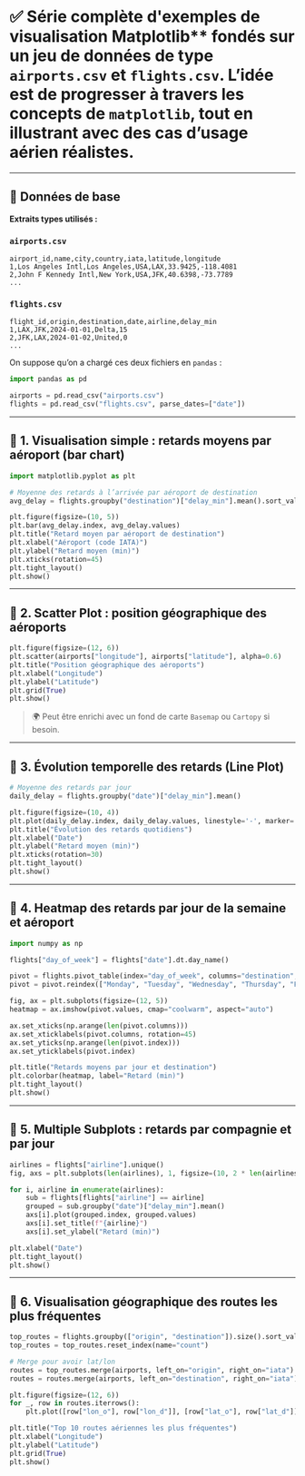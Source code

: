 # ✅ Série complète d'exemples de visualisation Matplotlib** fondés sur un jeu de données de type `airports.csv` et `flights.csv`. L’idée est de progresser à travers les concepts de `matplotlib`, tout en illustrant avec des cas d’usage aérien réalistes.

---

## 🛫 Données de base

**Extraits types utilisés :**

### `airports.csv`
```csv
airport_id,name,city,country,iata,latitude,longitude
1,Los Angeles Intl,Los Angeles,USA,LAX,33.9425,-118.4081
2,John F Kennedy Intl,New York,USA,JFK,40.6398,-73.7789
...
```

### `flights.csv`
```csv
flight_id,origin,destination,date,airline,delay_min
1,LAX,JFK,2024-01-01,Delta,15
2,JFK,LAX,2024-01-02,United,0
...
```

On suppose qu’on a chargé ces deux fichiers en `pandas` :

```python
import pandas as pd

airports = pd.read_csv("airports.csv")
flights = pd.read_csv("flights.csv", parse_dates=["date"])
```

---

## 📌 1. Visualisation simple : retards moyens par aéroport (bar chart)

```python
import matplotlib.pyplot as plt

# Moyenne des retards à l’arrivée par aéroport de destination
avg_delay = flights.groupby("destination")["delay_min"].mean().sort_values(ascending=False)

plt.figure(figsize=(10, 5))
plt.bar(avg_delay.index, avg_delay.values)
plt.title("Retard moyen par aéroport de destination")
plt.xlabel("Aéroport (code IATA)")
plt.ylabel("Retard moyen (min)")
plt.xticks(rotation=45)
plt.tight_layout()
plt.show()
```

---

## 📌 2. Scatter Plot : position géographique des aéroports

```python
plt.figure(figsize=(12, 6))
plt.scatter(airports["longitude"], airports["latitude"], alpha=0.6)
plt.title("Position géographique des aéroports")
plt.xlabel("Longitude")
plt.ylabel("Latitude")
plt.grid(True)
plt.show()
```

> 🌍 Peut être enrichi avec un fond de carte `Basemap` ou `Cartopy` si besoin.

---

## 📌 3. Évolution temporelle des retards (Line Plot)

```python
# Moyenne des retards par jour
daily_delay = flights.groupby("date")["delay_min"].mean()

plt.figure(figsize=(10, 4))
plt.plot(daily_delay.index, daily_delay.values, linestyle='-', marker='o')
plt.title("Évolution des retards quotidiens")
plt.xlabel("Date")
plt.ylabel("Retard moyen (min)")
plt.xticks(rotation=30)
plt.tight_layout()
plt.show()
```

---

## 📌 4. Heatmap des retards par jour de la semaine et aéroport

```python
import numpy as np

flights["day_of_week"] = flights["date"].dt.day_name()

pivot = flights.pivot_table(index="day_of_week", columns="destination", values="delay_min", aggfunc="mean")
pivot = pivot.reindex(["Monday", "Tuesday", "Wednesday", "Thursday", "Friday", "Saturday", "Sunday"])

fig, ax = plt.subplots(figsize=(12, 5))
heatmap = ax.imshow(pivot.values, cmap="coolwarm", aspect="auto")

ax.set_xticks(np.arange(len(pivot.columns)))
ax.set_xticklabels(pivot.columns, rotation=45)
ax.set_yticks(np.arange(len(pivot.index)))
ax.set_yticklabels(pivot.index)

plt.title("Retards moyens par jour et destination")
plt.colorbar(heatmap, label="Retard (min)")
plt.tight_layout()
plt.show()
```

---

## 📌 5. Multiple Subplots : retards par compagnie et par jour

```python
airlines = flights["airline"].unique()
fig, axs = plt.subplots(len(airlines), 1, figsize=(10, 2 * len(airlines)), sharex=True)

for i, airline in enumerate(airlines):
    sub = flights[flights["airline"] == airline]
    grouped = sub.groupby("date")["delay_min"].mean()
    axs[i].plot(grouped.index, grouped.values)
    axs[i].set_title(f"{airline}")
    axs[i].set_ylabel("Retard (min)")

plt.xlabel("Date")
plt.tight_layout()
plt.show()
```

---

## 📌 6. Visualisation géographique des routes les plus fréquentes

```python
top_routes = flights.groupby(["origin", "destination"]).size().sort_values(ascending=False).head(10)
top_routes = top_routes.reset_index(name="count")

# Merge pour avoir lat/lon
routes = top_routes.merge(airports, left_on="origin", right_on="iata").rename(columns={"latitude": "lat_o", "longitude": "lon_o"})
routes = routes.merge(airports, left_on="destination", right_on="iata").rename(columns={"latitude": "lat_d", "longitude": "lon_d"})

plt.figure(figsize=(12, 6))
for _, row in routes.iterrows():
    plt.plot([row["lon_o"], row["lon_d"]], [row["lat_o"], row["lat_d"]], linewidth=row["count"]/5, alpha=0.6)

plt.title("Top 10 routes aériennes les plus fréquentes")
plt.xlabel("Longitude")
plt.ylabel("Latitude")
plt.grid(True)
plt.show()
```
